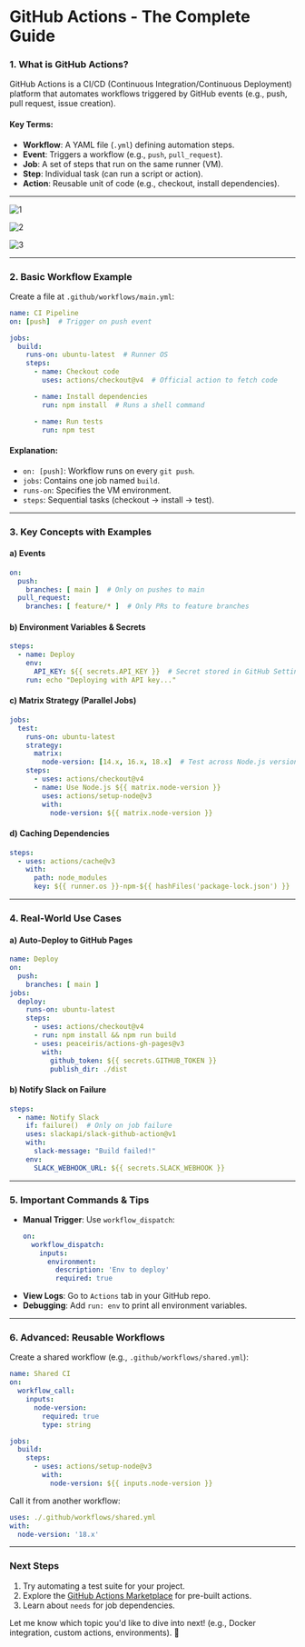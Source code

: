 # **GitHub Actions - The Complete Guide**

### **1. What is GitHub Actions?**
GitHub Actions is a CI/CD (Continuous Integration/Continuous Deployment) platform that automates workflows triggered by GitHub events (e.g., push, pull request, issue creation).

#### **Key Terms:**
- **Workflow**: A YAML file (`.yml`) defining automation steps.
- **Event**: Triggers a workflow (e.g., `push`, `pull_request`).
- **Job**: A set of steps that run on the same runner (VM).
- **Step**: Individual task (can run a script or action).
- **Action**: Reusable unit of code (e.g., checkout, install dependencies).

---

![1](https://github.com/user-attachments/assets/798632eb-7ad7-4547-8328-497f3c7e95b4)

![2](https://github.com/user-attachments/assets/21d51292-6bad-424d-8096-ac26921cd6ae)

![3](https://github.com/user-attachments/assets/5ad88114-5a18-463b-84c9-517bccb088dc)

---

### **2. Basic Workflow Example**
Create a file at `.github/workflows/main.yml`:
```yaml
name: CI Pipeline
on: [push]  # Trigger on push event

jobs:
  build:
    runs-on: ubuntu-latest  # Runner OS
    steps:
      - name: Checkout code
        uses: actions/checkout@v4  # Official action to fetch code

      - name: Install dependencies
        run: npm install  # Runs a shell command

      - name: Run tests
        run: npm test
```

#### **Explanation:**
- `on: [push]`: Workflow runs on every `git push`.
- `jobs`: Contains one job named `build`.
- `runs-on`: Specifies the VM environment.
- `steps`: Sequential tasks (checkout → install → test).

---

### **3. Key Concepts with Examples**

#### **a) Events**
```yaml
on:
  push:
    branches: [ main ]  # Only on pushes to main
  pull_request:
    branches: [ feature/* ]  # Only PRs to feature branches
```

#### **b) Environment Variables & Secrets**
```yaml
steps:
  - name: Deploy
    env:
      API_KEY: ${{ secrets.API_KEY }}  # Secret stored in GitHub Settings
    run: echo "Deploying with API key..."
```

#### **c) Matrix Strategy (Parallel Jobs)**
```yaml
jobs:
  test:
    runs-on: ubuntu-latest
    strategy:
      matrix:
        node-version: [14.x, 16.x, 18.x]  # Test across Node.js versions
    steps:
      - uses: actions/checkout@v4
      - name: Use Node.js ${{ matrix.node-version }}
        uses: actions/setup-node@v3
        with:
          node-version: ${{ matrix.node-version }}
```

#### **d) Caching Dependencies**
```yaml
steps:
  - uses: actions/cache@v3
    with:
      path: node_modules
      key: ${{ runner.os }}-npm-${{ hashFiles('package-lock.json') }}
```

---

### **4. Real-World Use Cases**
#### **a) Auto-Deploy to GitHub Pages**
```yaml
name: Deploy
on:
  push:
    branches: [ main ]
jobs:
  deploy:
    runs-on: ubuntu-latest
    steps:
      - uses: actions/checkout@v4
      - run: npm install && npm run build
      - uses: peaceiris/actions-gh-pages@v3
        with:
          github_token: ${{ secrets.GITHUB_TOKEN }}
          publish_dir: ./dist
```

#### **b) Notify Slack on Failure**
```yaml
steps:
  - name: Notify Slack
    if: failure()  # Only on job failure
    uses: slackapi/slack-github-action@v1
    with:
      slack-message: "Build failed!"
    env:
      SLACK_WEBHOOK_URL: ${{ secrets.SLACK_WEBHOOK }}
```

---

### **5. Important Commands & Tips**
- **Manual Trigger**: Use `workflow_dispatch`:
  ```yaml
  on:
    workflow_dispatch:
      inputs:
        environment:
          description: 'Env to deploy'
          required: true
  ```
- **View Logs**: Go to `Actions` tab in your GitHub repo.
- **Debugging**: Add `run: env` to print all environment variables.

---

### **6. Advanced: Reusable Workflows**
Create a shared workflow (e.g., `.github/workflows/shared.yml`):
```yaml
name: Shared CI
on:
  workflow_call:
    inputs:
      node-version:
        required: true
        type: string

jobs:
  build:
    steps:
      - uses: actions/setup-node@v3
        with:
          node-version: ${{ inputs.node-version }}
```

Call it from another workflow:
```yaml
uses: ./.github/workflows/shared.yml
with:
  node-version: '18.x'
```

---

### **Next Steps**
1. Try automating a test suite for your project.
2. Explore the [GitHub Actions Marketplace](https://github.com/marketplace?type=actions) for pre-built actions.
3. Learn about `needs` for job dependencies.

Let me know which topic you'd like to dive into next! (e.g., Docker integration, custom actions, environments). 🚀
